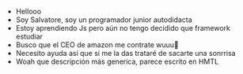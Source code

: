 - Hellooo
- Soy Salvatore, soy un programador junior autodidacta
- Estoy aprendiendo Js pero aún no tengo decidido que framework estudiar
- Busco que el CEO de amazon me contrate wuuu💞️
- Necesito ayuda así que si me la das trataré de sacarte una sonrrisa
- Woah que descripción más generica, parece escrito en HMTL

<!---
SalvaTab/SalvaTab is a ✨ special ✨ repository because its `README.md` (this file) appears on your GitHub profile.
You can click the Preview link to take a look at your changes.
--->

